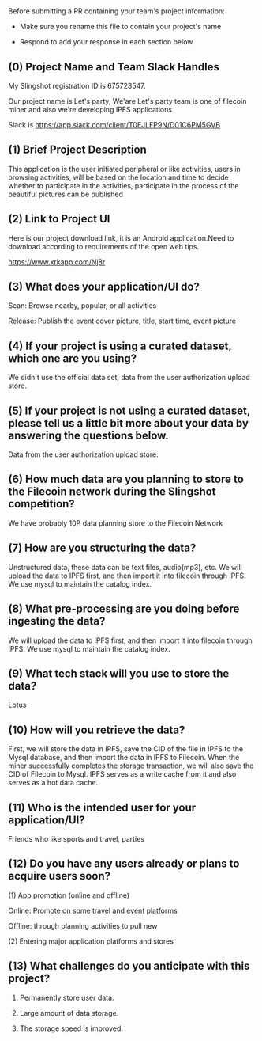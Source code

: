 # <BabyStories>



Before submitting a PR containing your team's project information:

- Make sure you rename this file to contain your project's name

- Respond to add your response in each section below



## (0) Project Name and Team Slack Handles



My Slingshot registration ID is 675723547.



Our project name is Let's party, We'are Let's party team is one of filecoin miner and also we're developing IPFS applications



Slack is https://app.slack.com/client/T0EJLFP9N/D01C6PM5GVB



## (1) Brief Project Description



This application is the user initiated peripheral or like activities, users in browsing activities, will be based on the location and time to decide whether to participate in the activities, participate in the process of the beautiful pictures can be published



## (2) Link to Project UI



Here is our project download link, it is an Android application.Need to download according to requirements of the open web tips.



https://www.xrkapp.com/Nj8r



## (3) What does your application/UI do?



Scan: Browse nearby, popular, or all activities

Release: Publish the event cover picture, title, start time, event picture



## (4) If your project is using a curated dataset, which one are you using?



We didn't use the official data set, data from the user authorization upload store.



## (5) If your project is not using a curated dataset, please tell us a little bit more about your data by answering the questions below.



Data from the user authorization upload store.



## (6) How much data are you planning to store to the Filecoin network during the Slingshot competition?



We have probably 10P data planning store to the Filecoin Network



## (7) How are you structuring the data?



Unstructured data, these data can be text files, audio(mp3), etc. We will upload the data to IPFS first, and then import it into filecoin through IPFS. We use mysql to maintain the catalog index.



## (8) What pre-processing are you doing before ingesting the data?



We will upload the data to IPFS first, and then import it into filecoin through IPFS. We use mysql to maintain the catalog index.



## (9)  What tech stack will you use to store the data?



Lotus



## (10) How will you retrieve the data?



First, we will store the data in IPFS, save the CID of the file in IPFS to the Mysql database, and then import the data in IPFS to Filecoin. When the miner successfully completes the storage transaction, we will also save the CID of Filecoin to Mysql. IPFS serves as a write cache from it and also serves as a hot data cache.



## (11) Who is the intended user for your application/UI?



Friends who like sports and travel, parties



## (12) Do you have any users already or plans to acquire users soon?



(1) App promotion (online and offline)

Online: Promote on some travel and event platforms

Offline: through planning activities to pull new

(2) Entering major application platforms and stores



## (13) What challenges do you anticipate with this project?



1. Permanently store user data.

2. Large amount of data storage.
3. The storage speed is improved.
